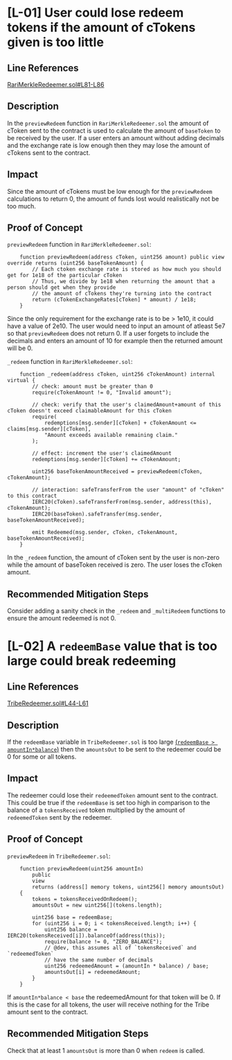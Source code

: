 # [L-01] User could lose redeem tokens if the amount of cTokens given is too little

## Line References

[RariMerkleRedeemer.sol#L81-L86](https://github.com/code-423n4/2022-09-tribe/blob/main/contracts/shutdown/fuse/RariMerkleRedeemer.sol#L81-L86)

## Description

In the ```previewRedeem``` function in ```RariMerkleRedeemer.sol``` the amount of cToken sent to the contract is used to calculate the amount of ```baseToken``` to be received by the user. If a user enters an amount without adding decimals and the exchange rate is low enough then they may lose the amount of cTokens sent to the contract.

## Impact

Since the amount of cTokens must be low enough for the ```previewRedeem``` calculations to return 0, the amount of funds lost would realistically not be too much.

## Proof of Concept

```previewRedeem``` function in ```RariMerkleRedeemer.sol```:

```solidity
    function previewRedeem(address cToken, uint256 amount) public view override returns (uint256 baseTokenAmount) {
        // Each ctoken exchange rate is stored as how much you should get for 1e18 of the particular cToken
        // Thus, we divide by 1e18 when returning the amount that a person should get when they provide
        // the amount of cTokens they're turning into the contract
        return (cTokenExchangeRates[cToken] * amount) / 1e18;
    }
```

Since the only requirement for the exchange rate is to be > 1e10, it could have a value of 2e10. The user would need to input an amount of atleast 5e7 so that ```previewRedeem``` does not return 0. If a user forgets to include the decimals and enters an amount of 10 for example then the returned amount will be 0.

```_redeem``` function in ```RariMerkleRedeemer.sol```:
```solidity
    function _redeem(address cToken, uint256 cTokenAmount) internal virtual {
        // check: amount must be greater than 0
        require(cTokenAmount != 0, "Invalid amount");

        // check: verify that the user's claimedAmount+amount of this cToken doesn't exceed claimableAmount for this cToken
        require(
            redemptions[msg.sender][cToken] + cTokenAmount <= claims[msg.sender][cToken],
            "Amount exceeds available remaining claim."
        );

        // effect: increment the user's claimedAmount
        redemptions[msg.sender][cToken] += cTokenAmount;

        uint256 baseTokenAmountReceived = previewRedeem(cToken, cTokenAmount);

        // interaction: safeTransferFrom the user "amount" of "cToken" to this contract
        IERC20(cToken).safeTransferFrom(msg.sender, address(this), cTokenAmount);
        IERC20(baseToken).safeTransfer(msg.sender, baseTokenAmountReceived);

        emit Redeemed(msg.sender, cToken, cTokenAmount, baseTokenAmountReceived);
    }
```

In the ```_redeem``` function, the amount of cToken sent by the user is non-zero while the amount of baseToken received is zero. The user loses the cToken amount.

## Recommended Mitigation Steps

Consider adding a sanity check in the ```_redeem``` and ```_multiRedeem``` functions to ensure the amount redeemed is not 0.





# [L-02] A ```redeemBase``` value that is too large could break redeeming

## Line References

[TribeRedeemer.sol#L44-L61](https://github.com/code-423n4/2022-09-tribe/blob/main/contracts/shutdown/redeem/TribeRedeemer.sol#L44-L61)

## Description

If the ```redeemBase``` variable in ```TribeRedeemer.sol``` is too large [(```redeemBase > amountIn*balance```)](https://github.com/code-423n4/2022-09-tribe/blob/main/contracts/shutdown/redeem/TribeRedeemer.sol#L58) then the ```amountsOut``` to be sent to the redeemer could be 0 for some or all tokens.

## Impact

The redeemer could lose their ```redeemedToken``` amount sent to the contract. This could be true if the ```redeemBase``` is set too high in comparison to the balance of a ```tokensReceived``` token multiplied by the amount of ```redeemedToken``` sent by the redeemer.

## Proof of Concept

```previewRedeem``` in ```TribeRedeemer.sol```:

```solidity
    function previewRedeem(uint256 amountIn)
        public
        view
        returns (address[] memory tokens, uint256[] memory amountsOut)
    {
        tokens = tokensReceivedOnRedeem();
        amountsOut = new uint256[](tokens.length);

        uint256 base = redeemBase;
        for (uint256 i = 0; i < tokensReceived.length; i++) {
            uint256 balance = IERC20(tokensReceived[i]).balanceOf(address(this));
            require(balance != 0, "ZERO_BALANCE");
            // @dev, this assumes all of `tokensReceived` and `redeemedToken`
            // have the same number of decimals
            uint256 redeemedAmount = (amountIn * balance) / base;
            amountsOut[i] = redeemedAmount;
        }
    }
```

If ```amountIn*balance < base``` the redeemedAmount for that token will be 0. If this is the case for all tokens, the user will receive nothing for the Tribe amount sent to the contract.

## Recommended Mitigation Steps

Check that at least 1 ```amountsOut``` is more than 0 when ```redeem``` is called.